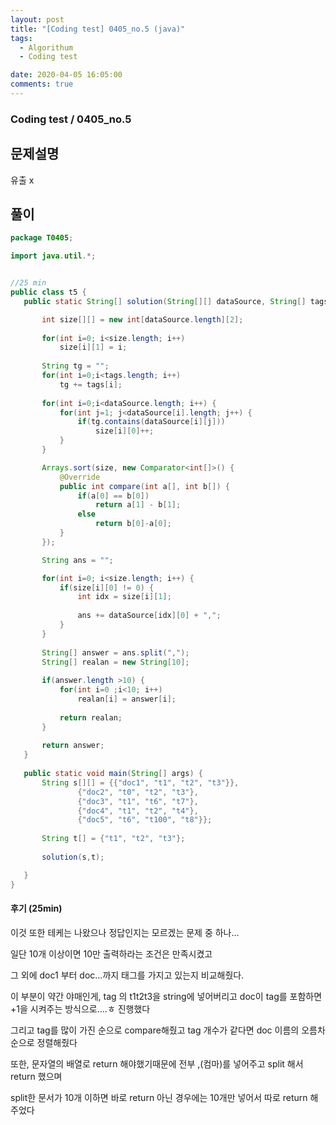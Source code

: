 ```yaml
---
layout: post
title: "[Coding test] 0405_no.5 (java)"
tags:
  - Algorithum
  - Coding test

date: 2020-04-05 16:05:00
comments: true
---
```




###   Coding test / 0405_no.5

## 문제설명

유출 x

## 풀이

 ```java
package T0405;

import java.util.*;


//25 min
public class t5 {
    public static String[] solution(String[][] dataSource, String[] tags) {
 
        int size[][] = new int[dataSource.length][2];
        
        for(int i=0; i<size.length; i++)
        	size[i][1] = i;
        
        String tg = "";
        for(int i=0;i<tags.length; i++)
        	tg += tags[i];
        
        for(int i=0;i<dataSource.length; i++) {
        	for(int j=1; j<dataSource[i].length; j++) {
        		if(tg.contains(dataSource[i][j]))
        			size[i][0]++;
        	}
        }

        Arrays.sort(size, new Comparator<int[]>() {
        	@Override
        	public int compare(int a[], int b[]) {
        		if(a[0] == b[0])
        			return a[1] - b[1];
        		else
        			return b[0]-a[0];
        	}
        });

        String ans = "";

        for(int i=0; i<size.length; i++) {
        	if(size[i][0] != 0) {
        		int idx = size[i][1];
        		
        		ans += dataSource[idx][0] + ",";
        	}
        }
        
        String[] answer = ans.split(",");
        String[] realan = new String[10];
        
        if(answer.length >10) {
        	for(int i=0 ;i<10; i++)
        		realan[i] = answer[i];
        	
        	return realan;
        }
        
        return answer;
    }
    
    public static void main(String[] args) {
		String s[][] = {{"doc1", "t1", "t2", "t3"}},
				{"doc2", "t0", "t2", "t3"},
			    {"doc3", "t1", "t6", "t7"},
			    {"doc4", "t1", "t2", "t4"},
			    {"doc5", "t6", "t100", "t8"}};
		
		String t[] = {"t1", "t2", "t3"};
		
		solution(s,t);

	}
}

 ```

#### 후기 (25min)

이것 또한 테케는 나왔으나 정답인지는 모르겠는 문제 중 하나... <br>

일단 10개 이상이면 10만 출력하라는 조건은 만족시켰고 <br>

그 외에 doc1 부터 doc...까지 태그를 가지고 있는지 비교해줬다. <br>

이 부분이 약간 야매인게, tag 의 t1t2t3을 string에 넣어버리고 doc이 tag를 포함하면 +1을 시켜주는 방식으로....ㅎ 진행했다 <br>

그리고 tag를 많이 가진 순으로 compare해줬고 tag 개수가 같다면 doc 이름의 오름차순으로 정렬해줬다 <br>

또한, 문자열의 배열로 return 해야했기때문에 전부 ,(컴마)를 넣어주고 split 해서 return 했으며  <br>

split한 문서가 10개 이하면 바로 return 아닌 경우에는 10개만 넣어서 따로 return 해주었다